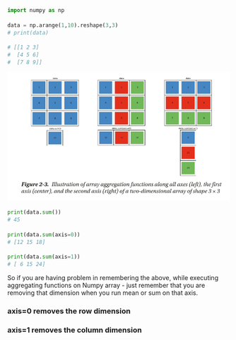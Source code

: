 ```python
import numpy as np

data = np.arange(1,10).reshape(3,3)
# print(data)

# [[1 2 3]
#  [4 5 6]
#  [7 8 9]]

```

![](assets/2020-10-16-15-14-58.png)

```python
print(data.sum())
# 45

print(data.sum(axis=0))
# [12 15 18]

print(data.sum(axis=1))
# [ 6 15 24]
```

So if you are having problem in remembering the above, while executing aggregating functions on Numpy array - just remember that you are removing that dimension when you run mean or sum on that axis.

### axis=0 removes the row dimension

### axis=1 removes the column dimension
